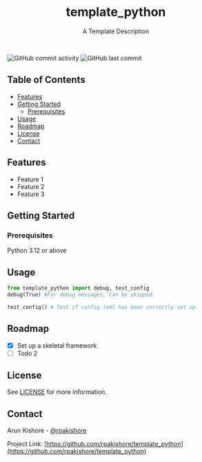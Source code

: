 <!--- Heading --->
<div align="center">
  <h1>template_python</h1>
  <p>
    A Template Description
  </p>
</div>
<br />

![GitHub commit activity](https://img.shields.io/github/commit-activity/m/rpakishore/template_python)
![GitHub last commit](https://img.shields.io/github/last-commit/rpakishore/template_python)
<!-- Table of Contents -->
<h2>Table of Contents</h2>

- [Features](#features)
- [Getting Started](#getting-started)
  - [Prerequisites](#prerequisites)
- [Usage](#usage)
- [Roadmap](#roadmap)
- [License](#license)
- [Contact](#contact)

<!-- Features -->
## Features

- Feature 1
- Feature 2
- Feature 3

<!-- Getting Started -->
## Getting Started

<!-- Prerequisites -->
### Prerequisites

Python 3.12 or above

<!-- Usage -->
## Usage

```python
from template_python import debug, test_config
debug(True) #For debug messages, Can be skipped.

test_config() # Test if config.toml has been correctly set up
```

<!-- Roadmap -->
## Roadmap

- [x] Set up a skeletal framework
- [ ] Todo 2

<!-- License -->
## License

See [LICENSE](/LICENSE) for more information.

<!-- Contact -->
## Contact

Arun Kishore - [@rpakishore](mailto:pypi@rpakishore.co.in)

Project Link: [https://github.com/rpakishore/template_python](https://github.com/rpakishore/template_python)
